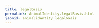 ```yaml
---
title: legalBasis
permalink: AnimalIdentity.legalBasis.html
jsonid: animalidentity_legalbasis
---
```

